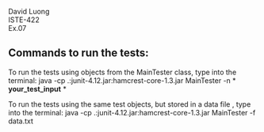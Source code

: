 David Luong <br>
ISTE-422 <br>
Ex.07 <br>

## Commands to run the tests:

To run the tests using objects from the MainTester class, type into the terminal:
    java -cp .:junit-4.12.jar:hamcrest-core-1.3.jar MainTester -n * **your_test_input** *

To run the tests using the same test objects, but stored in a data file , type into the terminal:
    java -cp .:junit-4.12.jar:hamcrest-core-1.3.jar MainTester -f data.txt


